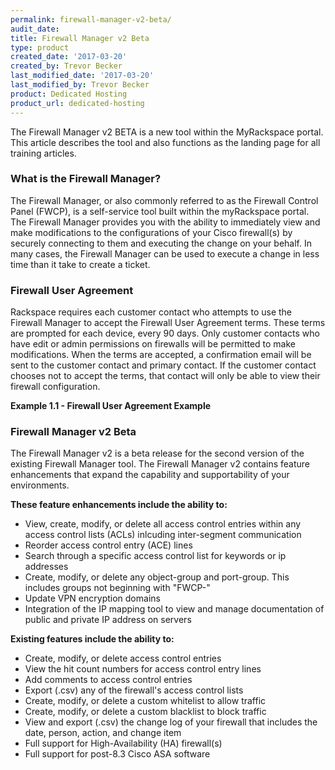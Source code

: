 ```yaml
---
permalink: firewall-manager-v2-beta/
audit_date:
title: Firewall Manager v2 Beta
type: product
created_date: '2017-03-20'
created_by: Trevor Becker
last_modified_date: '2017-03-20'
last_modified_by: Trevor Becker
product: Dedicated Hosting
product_url: dedicated-hosting
---
```


The Firewall Manager v2 BETA is a new tool within the MyRackspace portal. This article describes the tool and also functions as the landing page for all training articles.

### What is the Firewall Manager?

The Firewall Manager, or also commonly referred to as the Firewall Control Panel (FWCP), is a self-service tool built within the myRackspace portal. The Firewall Manager provides you with the ability to immediately view and make modifications to the configurations of your Cisco firewall(s) by securely connecting to them and executing the change on your behalf. In many cases, the Firewall Manager can be used to execute a change in less time than it take to create a ticket.

### Firewall User Agreement

Rackspace requires each customer contact who attempts to use the Firewall Manager to accept the Firewall User Agreement terms. These terms are prompted for each device, every 90 days. Only customer contacts who have edit or admin permissions on firewalls will be permitted to make modifications. When the terms are accepted, a confirmation email will be sent to the customer contact and primary contact. If the customer contact chooses not to accept the terms, that contact will only be able to view their firewall configuration.

**Example 1.1 - Firewall User Agreement Example**
<!-- IMAGE 1-->


### Firewall Manager v2 Beta

The Firewall Manager v2 is a beta release for the second version of the existing Firewall Manager tool. The Firewall Manager v2 contains feature enhancements that expand the capability and supportability of your environments. 

**These feature enhancements include the ability to:**
 - View, create, modify, or delete all access control entries within any access control lists (ACLs) inlcuding inter-segment communication
 - Reorder access control entry (ACE) lines
 - Search through a specific access control list for keywords or ip addresses
 - Create, modify, or delete any object-group and port-group. This includes groups not beginning with "FWCP-"
 - Update VPN encryption domains
 - Integration of the IP mapping tool to view and manage documentation of public and private IP address on servers
 
**Existing features include the ability to:**
 - Create, modify, or delete access control entries
 - View the hit count numbers for access control entry lines
 - Add comments to access control entries
 - Export (.csv) any of the firewall's access control lists
 - Create, modify, or delete a custom whitelist to allow traffic
 - Create, modify, or delete a custom blacklist to block traffic
 - View and export (.csv) the change log of your firewall that includes the date, person, action, and change item
 - Full support for High-Availability (HA) firewall(s)
 - Full support for post-8.3 Cisco ASA software 

